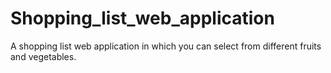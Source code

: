 # Shopping_list_web_application
A shopping list web application in which you can select from different fruits and vegetables.
